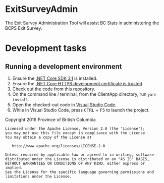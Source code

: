 # ExitSurveyAdmin

The Exit Survey Administration Tool will assist BC Stats in administering the BCPS Exit Survey.

# Development tasks

## Running a development environment

1. Ensure the [.NET Core SDK 3.1](https://dotnet.microsoft.com/download/dotnet-core/3.1) is installed.
2. Ensure the [.NET Core HTTPS development certificate is trusted](https://docs.microsoft.com/en-us/aspnet/core/security/enforcing-ssl?view=aspnetcore-3.1&tabs=visual-studio#trust-the-aspnet-core-https-development-certificate-on-windows-and-macos).
3. Check out the code from this repository.
4. On the command line / terminal, from the ClientApp directory, run `yarn install`.
5. Open the checked-out code in [Visual Studio Code](https://code.visualstudio.com).
6. While in Visual Studio Code, press <kbd>CTRL</kbd> + <kbd>F5</kbd> to launch the project.


Copyright 2019 Province of British Columbia

    Licensed under the Apache License, Version 2.0 (the "License");
    you may not use this file except in compliance with the License.
    You may obtain a copy of the License at 

       http://www.apache.org/licenses/LICENSE-2.0

    Unless required by applicable law or agreed to in writing, software
    distributed under the License is distributed on an "AS IS" BASIS,
    WITHOUT WARRANTIES OR CONDITIONS OF ANY KIND, either express or implied.
    See the License for the specific language governing permissions and
    limitations under the License.
